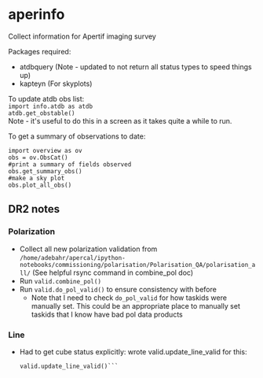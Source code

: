 # aperinfo
Collect information for Apertif imaging survey

Packages required:
- atdbquery (Note - updated to not return all status types to speed things up)
- kapteyn (For skyplots)

To update atdb obs list:<br>
`import info.atdb as atdb`<br>
`atdb.get_obstable()`<br>
Note - it's useful to do this in a screen as it takes quite a while to run.

To get a summary of observations to date:<br>
```
import overview as ov
obs = ov.ObsCat()
#print a summary of fields observed
obs.get_summary_obs()
#make a sky plot
obs.plot_all_obs()
```


## DR2 notes
### Polarization
- Collect all new polarization validation from `/home/adebahr/apercal/ipython-notebooks/commissioning/polarisation/Polarisation_QA/polarisation_all/` (See helpful rsync command in combine_pol doc)
- Run `valid.combine_pol()`
- Run `valid.do_pol_valid()` to ensure consistency with before
  - Note that I need to check `do_pol_valid` for how taskids were manually set. This could be an appropriate place to manually set taskids that I know have bad pol data products

### Line
- Had to get cube status explicitly: wrote valid.update_line_valid for this:
  ```from info import valid
  valid.update_line_valid()```